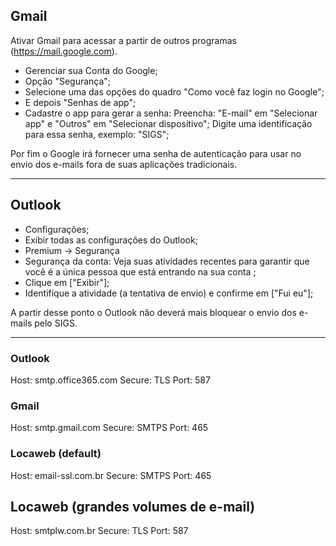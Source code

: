 ## Gmail 
Ativar Gmail para acessar a partir de outros programas (https://mail.google.com). 

 - Gerenciar sua Conta do Google;
 - Opção "Segurança";
 - Selecione uma das opções do quadro "Como você faz login no Google";
 - E depois "Senhas de app";
 - Cadastre o app para gerar a senha:
	Preencha: "E-mail" em "Selecionar app" e "Outros" em "Selecionar dispositivo";
	Digite uma identificação para essa senha, exemplo: "SIGS";

Por fim o Google irá fornecer uma senha de autenticação para usar no envio dos e-mails fora de suas aplicações tradicionais.

<hr>

## Outlook

 - Configurações;
 - Exibir todas as configurações do Outlook;
 - Premium -> Segurança 
 - Segurança da conta: Veja suas atividades recentes para garantir que você é a única pessoa que está entrando na sua conta ;
 - Clique em ["Exibir"];
 - Identifique a atividade (a tentativa de envio) e confirme em ["Fui eu"];

A partir desse ponto o Outlook não deverá mais bloquear o envio dos e-mails pelo SIGS.

<hr>

### Outlook ##
Host: smtp.office365.com
Secure: TLS
Port: 587

### Gmail ##
Host: smtp.gmail.com
Secure: SMTPS
Port: 465

### Locaweb (default) ##
Host: email-ssl.com.br
Secure: SMTPS
Port: 465

## Locaweb (grandes volumes de e-mail) ##
Host: smtplw.com.br
Secure: TLS
Port: 587